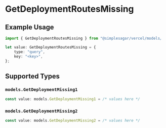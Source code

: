 # GetDeploymentRoutesMissing

## Example Usage

```typescript
import { GetDeploymentRoutesMissing } from "@simplesagar/vercel/models/getdeploymentop.js";

let value: GetDeploymentRoutesMissing = {
    type: "query",
    key: "<key>",
};
```

## Supported Types

### `models.GetDeploymentMissing1`

```typescript
const value: models.GetDeploymentMissing1 = /* values here */
```

### `models.GetDeploymentMissing2`

```typescript
const value: models.GetDeploymentMissing2 = /* values here */
```

